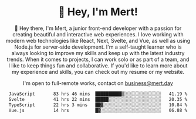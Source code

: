 <div align="center">
  <h1 align="center">👋 Hey, I'm Mert! </h1>
<p>
 🎉 Hey there, I'm Mert, a junior front-end developer with a passion for creating beautiful and interactive web experiences. I love working with modern web technologies like React, Next, Svelte, and Vue, as well as using Node.js for server-side development. I'm a self-taught learner who is always looking to improve my skills and keep up with the latest industry trends. When it comes to projects, I can work solo or as part of a team, and I like to keep things fun and collaborative. If you'd like to learn more about my experience and skills, you can check out my resume or my website.
</p>

  I'm open to full-remote works, contact on [business@mert.day](mailto:business@mert.day) 
  
<!--START_SECTION:waka-->

```txt
JavaScript       83 hrs 46 mins  ██████████▒░░░░░░░░░░░░░░   41.19 %
Svelte           41 hrs 22 mins  █████░░░░░░░░░░░░░░░░░░░░   20.35 %
TypeScript       22 hrs 3 mins   ██▓░░░░░░░░░░░░░░░░░░░░░░   10.84 %
Vue.js           14 hrs          █▓░░░░░░░░░░░░░░░░░░░░░░░   06.88 %
```

<!--END_SECTION:waka-->

<!--
I inspired from https://github.com/noirrs
You can check his page too!

Mert Doğu - Front-end Developer - mert.day
--> 
